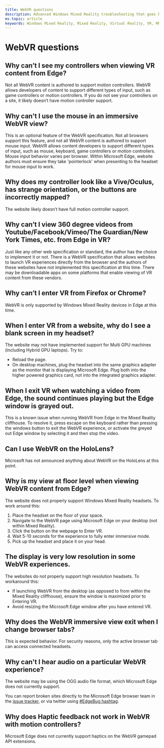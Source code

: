 ```yaml
---
title: WebVR questions
description: Advanced Windows Mixed Reality troubleshooting that goes beyond our standard consumer support documentation.
ms.topic: article
keywords: Windows Mixed Reality, Mixed Reality, Virtual Reality, VR, MR, Troubleshoot, Errors, Help, Support, WebVR
---
```



# WebVR questions

## Why can’t I see my controllers when viewing VR content from Edge?

Not all WebVR content is authored to support motion controllers. WebVR allows developers of content to support different types of input, such as game controllers or motion controllers. If you do not see your controllers on a site, it likely doesn’t have motion controller support.

## Why can't I use the mouse in an immersive WebVR view?

This is an optional feature of the WebVR specification. Not all browsers support this feature, and not all WebVR content is authored to support mouse input. WebVR allows content developers to support different types of input, such as mouse, keyboard, game controllers or motion controllers. Mouse input behavior varies per browser. Within Microsoft Edge, website authors must ensure they take 'pointerlock' when presenting to the headset for mouse input to work.

## Why does my controller look like a Vive/Oculus, has strange orientation, or the buttons are incorrectly mapped?

The website likely doesn’t have full motion controller support.

## Why can’t I view 360 degree videos from Youtube/Facebook/Vimeo/The Guardian/New York Times, etc. from Edge in VR?

Just like any other web specification or standard, the author has the choice to implement it or not. There is a WebVR specification that allows websites to launch VR experiences directly from the browser and the authors of these websites have not implemented this specification at this time. There may be downloadable apps on some platforms that enable viewing of VR content from these vendors.

## Why can’t I enter VR from Firefox or Chrome?

WebVR is only supported by Windows Mixed Reality devices in Edge at this time.

## When I enter VR from a website, why do I see a blank screen in my headset?

The website may not have implemented support for Multi GPU machines (including Hybrid GPU laptops). Try to:
* Reload the page.
* On desktop machines, plug the headset into the same graphics adapter as the monitor that is displaying Microsoft Edge. Plug both into the higher powered graphics card, not into the integrated graphics adapter.

## When I exit VR when watching a video from Edge, the sound continues playing but the Edge window is grayed out.

This is a known issue when running WebVR from Edge in the Mixed Reality cliffhouse. To resolve it, press escape on the keyboard rather than pressing the windows button to exit the WebVR experience, or activate the greyed out Edge window by selecting it and then stop the video.

## Can I use WebVR on the HoloLens?

Microsoft has not announced anything about WebVR on the HoloLens at this point.

## Why is my view at floor level when viewing WebVR content from Edge?

The website does not properly support Windows Mixed Reality headsets. To work around this:
1. Place the headset on the floor of your space.
2. Navigate to the WebVR page using Microsoft Edge on your desktop (not within Mixed Reality).
3. Click the button on the webpage to Enter VR.
4. Wait 5-10 seconds for the experience to fully enter immersive mode.
5. Pick up the headset and place it on your head.

## The display is very low resolution in some WebVR experiences.

The websites do not properly support high resolution headsets. To workaround this:
* If launching WebVR from the desktop (as opposed to from within the Mixed Reality cliffhouse), ensure the window is maximized prior to Entering VR.
* Avoid resizing the Microsoft Edge window after you have entered VR.

## Why does the WebVR immersive view exit when I change browser tabs?

This is expected behavior. For security reasons, only the active browser tab can access connected headsets.

## Why can't I hear audio on a particular WebVR experience?

The website may be using the OGG audio file format, which Microsoft Edge does not currently support.

You can report broken sites directly to the Microsoft Edge browser team in the [issue tracker](https://developer.microsoft.com/en-us/microsoft-edge/platform/issues/), or via twitter using [#EdgeBug hashtag](https://blogs.windows.com/msedgedev/2016/08/11/edgebug-twitter/).

## Why does Haptic feedback not work in WebVR with motion controllers?

Microsoft Edge does not currently support haptics on the WebVR gamepad API extensions.


